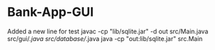 # Bank-App-GUI

Added a new line for test
javac -cp "lib/sqlite.jar" -d out src/Main.java src/gui/_.java src/database/_.java
java -cp "out:lib/sqlite.jar" src.Main

